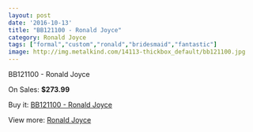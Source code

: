 ```yaml
---
layout: post
date: '2016-10-13'
title: "BB121100 - Ronald Joyce"
category: Ronald Joyce
tags: ["formal","custom","ronald","bridesmaid","fantastic"]
image: http://img.metalkind.com/14113-thickbox_default/bb121100.jpg
---
```

BB121100 - Ronald Joyce

On Sales: **$273.99**
<a href="https://www.metalkind.com/en/ronald-joyce/6205-bb121100.html"><amp-img layout="responsive" width="600" height="600" src="//img.metalkind.com/14113-thickbox_default/bb121100.jpg" alt="BB121100 - Ronald Joyce 0" /></a>
<a href="https://www.metalkind.com/en/ronald-joyce/6205-bb121100.html"><amp-img layout="responsive" width="600" height="600" src="//img.metalkind.com/14114-thickbox_default/bb121100.jpg" alt="BB121100 - Ronald Joyce 1" /></a>
<a href="https://www.metalkind.com/en/ronald-joyce/6205-bb121100.html"><amp-img layout="responsive" width="600" height="600" src="//img.metalkind.com/14115-thickbox_default/bb121100.jpg" alt="BB121100 - Ronald Joyce 2" /></a>

Buy it: [BB121100 - Ronald Joyce](https://www.metalkind.com/en/ronald-joyce/6205-bb121100.html "BB121100 - Ronald Joyce")

View more: [Ronald Joyce](https://www.metalkind.com/en/110-ronald-joyce "Ronald Joyce")